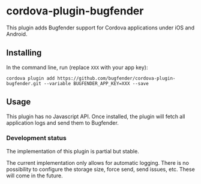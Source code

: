 # cordova-plugin-bugfender
This plugin adds Bugfender support for Cordova applications under iOS and Android.

## Installing
In the command line, run (replace `XXX` with your app key):

```
cordova plugin add https://github.com/bugfender/cordova-plugin-bugfender.git --variable BUGFENDER_APP_KEY=XXX --save
```

## Usage
This plugin has no Javascript API. Once installed, the plugin will fetch all application logs and send them to Bugfender.

### Development status
The implementation of this plugin is partial but stable.

The current implementation only allows for automatic logging. There is no possibility to configure the storage size, force send, send issues, etc. These will come in the future.
